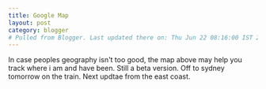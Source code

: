 ```yaml
---
title: Google Map
layout: post
category: blogger
# Pulled from Blogger. Last updated there on: Thu Jun 22 08:16:00 IST 2006
---
```

In case peoples geography isn't too good, the map above may help you track where i am and have been. Still a beta version. Off to sydney tomorrow on the train. Next updtae from the east coast.
